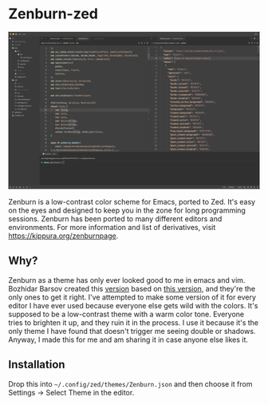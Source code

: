 # Zenburn-zed

![screenshot](zenburn.png)

Zenburn is a low-contrast color scheme for Emacs, ported to Zed. It's easy on
the eyes and designed to keep you in the zone for long programming sessions.
Zenburn has been ported to many different editors and environments. For more
information and list of derivatives, visit https://kippura.org/zenburnpage.

## Why?

Zenburn as a theme has only ever looked good to me in emacs and vim. Bozhidar
Barsov created this [version](https://github.com/bbatsov/zenburn-emacs) based on
[this version](http://kippura.org/zenburnpage/), and they're the only ones to
get it right. I've attempted to make some version of it for every editor I have
ever used because everyone else gets wild with the colors. It's supposed to be a
low-contrast theme with a warm color tone. Everyone tries to brighten it up, and
they ruin it in the process. I use it because it's the only theme I have found
that doesn't trigger me seeing double or shadows. Anyway, I made this for me and
am sharing it in case anyone else likes it.

## Installation

Drop this into `~/.config/zed/themes/Zenburn.json` and then choose it from
Settings -> Select Theme in the editor.
